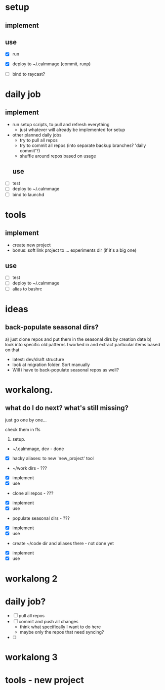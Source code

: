 
# setup
## implement
## use
- [x] run
- [x] deploy to ~/.calmmage (commit, runp)
- [ ] bind to raycast? 


# daily job
## implement
- run setup scripts, to pull and refresh everything
    - just whatever will already be implemented for setup
- other planned daily jobs
    - try to pull all repos
    - try to commit all repos (into separate backup branches? 'daily commit'?)
    - shuffle around repos based on usage
    ## use
- [ ] test
- [ ] deploy to ~/.calmmage
- [ ] bind to launchd

# tools
## implement
- create new project
- bonus: soft link project to ... experiments dir (if it's a big one)
## use
- [ ] test
- [ ] deploy to ~/.calmmage
- [ ] alias to bashrc

# ideas
## back-populate seasonal dirs? 
a) just clone repos and put them in the seasonal dirs by creation date
b) look into specific old patterns I worked in and extract particular items based on that
- latest: dev/draft structure
- look at migration folder. Sort manually
- Will i have to back-populate seasonal repos as well? 
## 

# workalong.
## what do I do next? what's still missing?
just go one by one... 

check them in ffs

1) setup. 
- ~/.calmmage, dev - done
- [x] hacky aliases: to new 'new_project' tool
- ~/work dirs - ???
- [x] implement
- [x] use
- clone all repos - ???
- [x] implement
- [x] use
- populate seasonal dirs - ???
- [x] implement
- [x] use
- create ~/code dir and aliases there - not done yet
- [x] implement
- [x] use

# workalong 2
# daily job?
- [ ] pull all repos
- [ ] commit and push all changes
  - think what specifically I want to do here
  - maybe only the repos that need syncing?
- [ ] 

# workalong 3
# tools - new project